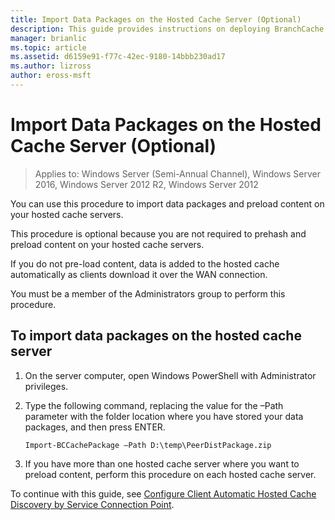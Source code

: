 ```yaml
---
title: Import Data Packages on the Hosted Cache Server (Optional)
description: This guide provides instructions on deploying BranchCache in hosted cache mode on computers running Windows Server 2016 and Windows 10
manager: brianlic
ms.topic: article
ms.assetid: d6159e91-f77c-42ec-9180-14bbb230ad17
ms.author: lizross
author: eross-msft
---
```


# Import Data Packages on the Hosted Cache Server \(Optional\)

>Applies to: Windows Server (Semi-Annual Channel), Windows Server 2016, Windows Server 2012 R2, Windows Server 2012

You can use this procedure to import data packages and preload content on your hosted cache servers.

This procedure is optional because you are not required to prehash and preload content on your hosted cache servers.

If you do not pre\-load content, data is added to the hosted cache automatically as clients download it over the WAN connection.

You must be a member of the Administrators group to perform this procedure.

## To import data packages on the hosted cache server

1. On the server computer, open Windows PowerShell with Administrator privileges.

2. Type the following command, replacing the value for the –Path parameter with the folder location where you have stored your data packages, and then press ENTER.

    ```
    Import-BCCachePackage –Path D:\temp\PeerDistPackage.zip
    ```

3. If you have more than one hosted cache server where you want to preload content, perform this procedure on each hosted cache server.

To continue with this guide, see [Configure Client Automatic Hosted Cache Discovery by Service Connection Point](10-Bc-Client-By-Scp.md).
